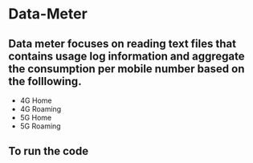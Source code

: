 # Data-Meter

## Data meter focuses on reading text files that contains usage log information and aggregate the consumption per mobile number based on the folllowing.

+ 4G Home
+ 4G Roaming
+ 5G Home
+ 5G Roaming

## To run the code

